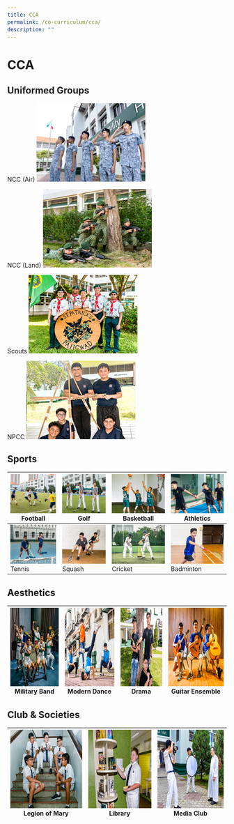 ```yaml
---
title: CCA
permalink: /co-curriculum/cca/
description: ""
---
```

# CCA


## Uniformed Groups


NCC (Air) <img src="images/Ncc_1.jpg" style="width:250px; height:180px"> 

NCC (Land) <img src="images/NCC%20(land).jpg" style="width:250px; height:180px"/> 

 Scouts <img src="/images/Scouts.jpg" style="width:250px; height:180px"/>

 NPCC <img src="/images/NPCC.jpg" style="width:250px; height:180px"/>


Sports
------

| <img src="/images/football.jpg" style="width:250px; height:90px"/> Football  | <img src="/images/Golf.jpg" style="width:250px; height:90px"/> Golf | <img src="/images/Basketball.jpg" style="width:250px; height:90px"/> Basketball | <img src="/images/track%20n%20Field.jpg" style="width:250px; height:90px"/> Athletics |
|-----|-----|-----|-----|
| <img src="/images/tennis.jpg" style="width:250px; height:90px"/> Tennis  | <img src="/images/Squash.jpg" style="width:250px; height:90px"/> Squash | <img src="/images/Cricket.jpg" style="width:250px; height:90px"/> Cricket | <img src="/images/Badminton.jpg" style="width:250px; height:90px"/> Badminton |

Aesthetics
----------
| <img src="images/Military%20Band.jpg" style="width:250px; height:180px"/> Military Band  | <img src="images/dance.jpg" style="width:250px; height:180px"/> Modern Dance | <img src="/images/drama.jpg" style="width:250px; height:180px"/> Drama | <img src="/images/Guitar%20Ensemble.jpg" style="width:250px; height:180px"/> Guitar Ensemble |
|-----|-----|-----|-----|

Club & Societies
----------------

| <img src="images/legion%20of%20mary.jpg" style="width:250px; height:180px"/> Legion of Mary  | <img src="/images/Library.jpg" style="width:250px; height:180px"/> Library | <img src="/images/media%20and%20design.jpg" style="width:250px; height:180px"/> Media Club |
|-----|-----|-----|